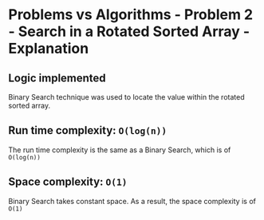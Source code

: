 # Problems vs Algorithms - Problem 2 - Search in a Rotated Sorted Array - Explanation

## Logic implemented
Binary Search technique was used to locate the value within the rotated sorted array.

## Run time complexity: ```O(log(n))```
The run time complexity is the same as a Binary Search, which is of ```O(log(n))```

## Space complexity: ```O(1)```
Binary Search takes constant space. As a result, the space complexity is of ```O(1)```

